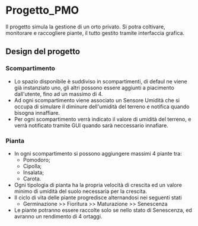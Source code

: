 # Progetto_PMO
Il progetto simula la gestione di un orto privato. Si potra coltivare, monitorare e raccogliere piante, il tutto gestito tramite interfaccia grafica.

## Design del progetto
### Scompartimento
- Lo spazio disponibile è suddiviso in scompartimenti, di defaul ne viene già instanziato uno, gli altri possono essere aggiunti a piacimento dall'utente, fino ad un massimo di 4.
- Ad ogni scompartimento viene associato un Sensore Umidità che si occupa di simulare il diminure dell'umidità del terreno e notifica quando bisogna innaffiare.
- Per ogni scompartimento verrà indicato il valore di umidità del terreno, e verrà notificato tramite GUI quando sarà neccessario innafiare.
### Pianta
- In ogni scompartimento si possono aggiungere massimi 4 piante tra:
  - Pomodoro;
  - Cipolla;
  - Insalata;
  - Carota.
- Ogni tipologia di pianta ha la propria velocità di crescita ed un valore minimo di umidità del suolo necessaria per la crescita.
- Il ciclo di vita delle piante progredisce alternandosi nei seguenti stati
  - Germinazione >> Fioritura >> Maturazione >> Senescenza
- Le piante potranno essere raccolte solo se nello stato di Senescenza, ed avranno un rendimento di 4 ortaggi.
